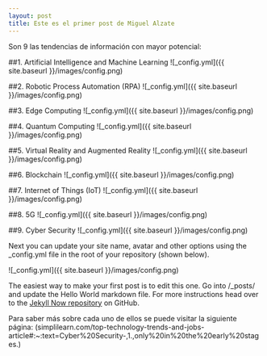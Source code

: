 ```yaml
---
layout: post
title: Este es el primer post de Miguel Alzate
---
```

Son 9 las tendencias de información con mayor potencial:

##1. Artificial Intelligence and Machine Learning
![_config.yml]({{ site.baseurl }}/images/config.png)

##2. Robotic Process Automation (RPA)
![_config.yml]({{ site.baseurl }}/images/config.png)

##3. Edge Computing
![_config.yml]({{ site.baseurl }}/images/config.png)

##4. Quantum Computing
![_config.yml]({{ site.baseurl }}/images/config.png)

##5. Virtual Reality and Augmented Reality
![_config.yml]({{ site.baseurl }}/images/config.png)

##6. Blockchain
![_config.yml]({{ site.baseurl }}/images/config.png)

##7. Internet of Things (IoT)
![_config.yml]({{ site.baseurl }}/images/config.png)

##8. 5G
![_config.yml]({{ site.baseurl }}/images/config.png)

##9. Cyber Security
![_config.yml]({{ site.baseurl }}/images/config.png)

Next you can update your site name, avatar and other options using the _config.yml file in the root of your repository (shown below).

![_config.yml]({{ site.baseurl }}/images/config.png)

The easiest way to make your first post is to edit this one. Go into /_posts/ and update the Hello World markdown file. For more instructions head over to the [Jekyll Now repository](https://github.com/barryclark/jekyll-now) on GitHub.

Para saber más sobre cada uno de ellos se puede visitar la siguiente página: (simplilearn.com/top-technology-trends-and-jobs-article#:~:text=Cyber%20Security-,1.,only%20in%20the%20early%20stages.)
